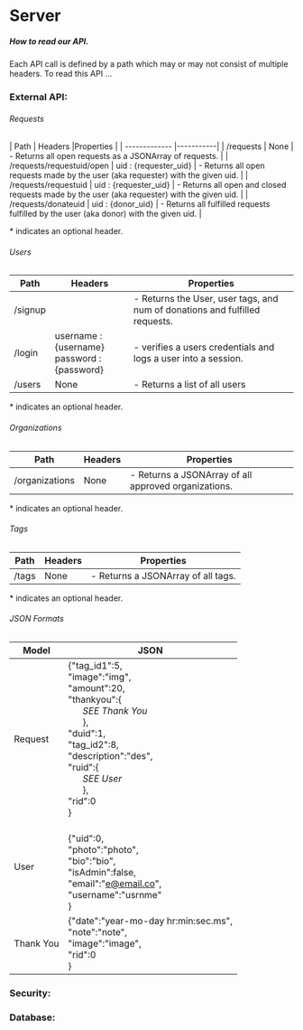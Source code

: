 # Server


##### How to read our API.
Each API call is defined by a path which may or may not consist of multiple headers. To read this API ...

### External API:
###### Requests

| Path          | Headers   |Properties |
| ------------- |-----------|
| /requests     |  None     | - Returns all open requests as a JSONArray of requests. |
| /requests/requestuid/open | uid : {requester_uid} | - Returns all open requests made by the user (aka requester) with the given uid. |
| /requests/requestuid | uid : {requester_uid} | - Returns all open and closed requests made by the user (aka requester) with the given uid. |
| /requests/donateuid | uid : {donor_uid} | - Returns all fulfilled requests fulfilled by the user (aka donor) with the given uid. |

\* indicates an optional header.

###### Users

| Path          | Headers   | Properties |  
| ------------- |-----------|-----------|  
| /signup     |  | - Returns the User, user tags, and num of donations and fulfilled requests.
| /login |  username : {username} <br> password : {password} | - verifies a users credentials and logs a user into a session.
| /users | None | - Returns a list of all users

\* indicates an optional header.

###### Organizations
| Path          | Headers   | Properties |
| ------------- |-----------|-----------|
| /organizations | None | - Returns a JSONArray of all approved organizations. |

\* indicates an optional header.


###### Tags
| Path          | Headers   | Properties |
| ------------- |-----------|-----------|
| /tags | None | - Returns a JSONArray of all tags. |

\* indicates an optional header.

###### JSON Formats
| Model | JSON |
|-------|------|
|Request|{"tag_id1":5, <br>"image":"img", <br>"amount":20, <br>"thankyou":{ <br>&nbsp;&nbsp;&nbsp;&nbsp;&nbsp;&nbsp;*SEE Thank You* <br>&nbsp;&nbsp;&nbsp;&nbsp;&nbsp;&nbsp;}, <br>"duid":1, <br>"tag_id2":8, <br>"description":"des", <br>"ruid":{ <br>&nbsp;&nbsp;&nbsp;&nbsp;&nbsp;&nbsp;*SEE User* <br>&nbsp;&nbsp;&nbsp;&nbsp;&nbsp;&nbsp;}, <br>"rid":0<br>}|
|User | <br>{"uid":0, <br>"photo":"photo", <br>"bio":"bio", <br>"isAdmin":false, <br>"email":"e@email.co", <br>"username":"usrnme"  <br>}|
|Thank You | {"date":"year-mo-day hr:min:sec.ms", <br>"note":"note", <br>"image":"image", <br>"rid":0 <br>}|

### Security:


### Database:
